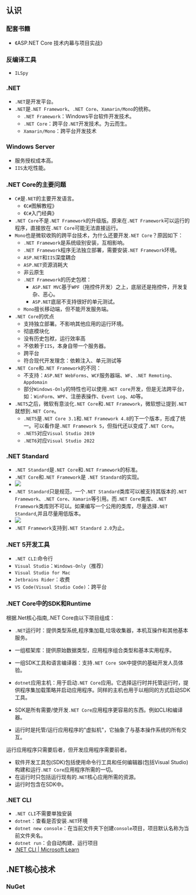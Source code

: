 ## 认识

### 配套书籍

- 《ASP.NET Core 技术内幕与项目实战》

### 反编译工具

- `ILSpy`

### .NET

- `.NET`是开发平台。
- `.NET`是`.NET Framework`、`.NET Core`、`Xamarin/Mono`的统称。
	- `.NET Framework`：Windows平台软件开发技术。
	- `.NET Core`：跨平台`.NET`开发技术。为云而生。
	- `Xamarin/Mono`：跨平台开发技术

### Windows Server

- 服务授权成本高。
- `IIS`太吃性能。

### .NET Core的主要问题

- `C#`是`.NET`的主要开发语言。
	- 《`C#`图解教程》
	- 《`C#`入门经典》
- `.NET Core`不是`.NET Framework`的升级版。原来在`.NET Framework`可以运行的程序，直接放在`.NET Core`可能无法直接运行。
- `Mono`也是微软收购的跨平台技术，为什么还要开发`.NET Core`？原因如下：
	- `.NET Framework`是系统级别安装，互相影响。
	- `.NET Framework`程序无法独立部署，需要安装`.NET Framework`环境。
	- `ASP.NET`和`IIS`深度耦合
	- `ASP.NET`资源消耗大
	- 非云原生
	- `.NET Framework`的历史包袱：
		- `ASP.NET MVC`基于`WPF`（拖控件开发）之上，底层还是拖控件，开发复杂、恶心。
		- `ASP.NET`底层不支持很好的单元测试。
	- `Mono`擅长移动端，但不能开发服务端。
- `.NET Core`的优点
	- 支持独立部署。不影响其他应用的运行环境。
	- 彻底模块化
	- 没有历史包袱，运行效率高
	- 不依赖于`IIS`，本身自带一个服务器。
	- 跨平台
	- 符合现代开发理念：依赖注入、单元测试等
- `.NET Core`和`.NET Framework`的不同：
	- 不支持：`ASP.NET WebForms`、`WCF`服务器端、`WF`、`.NET Remoting`、`Appdomain`
	- 部分`Windows-Only`的特性也可以使用`.NET core`开发，但是无法跨平台，如：`WinForm`、`WPF`、注册表操作、`Event Log`、`AD`等。
- `.NET5`之后，微软有意淡化`.NET Core`和`.NET Framework`，微软想让提到`.NET`就想到`.NET Core`。
	- `.NET5`是`.NET Core 3.1`和`.NET Framework 4.8`的下一个版本，形成了统一。可以看作是`.NET Framework 5`，但指代还以变成了`.NET Core`。
	- `.NET5`对应`Visual Studio 2019`
	- `.NET6`对应`Visual Studio 2022`

### .NET Standard

- `.NET Standard`是`.NET Core`和`.NET Framework`的标准。
- `.NET Core`和`.NET Framework`是 `.NET Standard`的实现。
- ![](attachments/Pasted%20image%2020230507111400.png)
- `.NET Standard`只是规范，一个`.NET Standard`类库可以被支持其版本的`.NET Framework`、`.NET Core`、`Xamarin`等引用。而`.NET Core`类库、`.NET Framework`类库则不可以。如果编写一个公用的类库，尽量选择`.NET Standard`,并且尽量用低版本。
- ![](attachments/Pasted%20image%2020230507112007.png)
- `.NET Framework`支持到`.NET Standard 2.0`为止。

### .NET 5开发工具

- `.NET CLI`:命令行
- `Visual Studio`：`Windows-Only`（推荐）
- `Visual Studio for Mac`
- `Jetbrains Rider`：收费
- `VS Code(Visual Studio Code)`：跨平台

### .NET Core中的SDK和Runtime

根据.Net核心指南,.NET Core由以下项目组成：
- `.NET`运行时：提供类型系统,程序集加载,垃圾收集器，本机互操作和其他基本服务。
- 一组框架库：提供原始数据类型，应用程序组合类型和基本实用程序。
- 一组SDK工具和语言编译器：支持`.NET Core SDK`中提供的基础开发人员体验。
- `dotnet`应用主机：用于启动`.NET Core`应用。它选择运行时并托管运行时，提供程序集加载策略并启动应用程序。同样的主机也用于以相同的方式启动SDK工具。

- SDK是所有需要/使开发`.NET Core`应用程序更容易的东西。例如CLI和编译器。
- 运行时是托管/运行应用程序的"虚拟机"，它抽象了与基本操作系统的所有交互。

运行应用程序只需要后者，但开发应用程序需要前者。

- 软件开发工具包(SDK)包括使用命令行工具和任何编辑器(包括Visual Studio)构建和运行`.NET Core`应用程序所需的一切。
- 在运行时只包括运行现有的`.NET`核心应用所需的资源。
- 运行时包含在SDK中。

### .NET CLI

- `.NET CLI`不需要单独安装
- `dotnet`：查看是否安装`.NET`环境
- `dotnet new console`：在当前文件夹下创建`console`项目，项目默认名称为当前文件夹名。
- `dotnet run`：会自动构建、运行项目
- [.NET CLI | Microsoft Learn](https://learn.microsoft.com/zh-cn/dotnet/core/tools/)

## .NET核心技术

### NuGet


